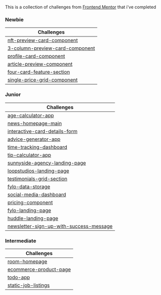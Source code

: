 This is a collection of challenges from [Frontend Mentor](https://yup03.github.io/Front-End-mentor/) that i've completed

### Newbie

| Challenges                                                                                                        |
| ----------------------------------------------------------------------------------------------------------------- |
| [nft-preview-card-component](https://yup03.github.io/Front-End-mentor/nft-preview-card-component-main)            |
| [3-column-preview-card-component](https://yup03.github.io/Front-End-mentor/3-column-preview-card-component-main/) |
| [profile-card-component](https://yup03.github.io/Front-End-mentor/profile-card-component-main)                    |
| [article-preview-component](https://yup03.github.io/Front-End-mentor/article-preview-component-master)            |
| [four-card-feature-section](https://yup03.github.io/Front-End-mentor/four-card-feature-section-master)            |
| [single-price-grid-component](https://yup03.github.io/Front-End-mentor/single-price-grid-component-master/)       |

### Junior

| Challenges                                                                                                            |
| --------------------------------------------------------------------------------------------------------------------- |
| [age-calculator-app](https://yup03.github.io/Front-End-mentor/age-calculator-app-main/)                               |
| [news-homepage-main](https://yup03.github.io/Front-End-mentor/news-homepage-main)                                     |
| [interactive-card-details-form](https://interactive-card-details-form-main-re.netlify.app/)                           |
| [advice-generator-app](https://yup03.github.io/Front-End-mentor/advice-generator-app-main/)                           |
| [time-tracking-dashboard](https://yup03.github.io/Front-End-mentor/time-tracking-dashboard-main/)                     |
| [tip-calculator-app](https://yup03.github.io/Front-End-mentor/tip-calculator-app-main)                                |
| [sunnyside-agency-landing-page](https://yup03.github.io/sunnyside-agency-landing-page/)                               |
| [loopstudios-landing-page](https://yup03.github.io/loopstudios--landing-page/)                                        |
| [testimonials-grid-section](https://yup03.github.io/testimonials-grid-section-main/)                                  |
| [fylo-data-storage](https://yup03.github.io/Front-End-mentor/fylo-data-storage-component/)                            |
| [social-media-dashboard](https://yup03.github.io/Front-End-mentor/social-media-dashboard-with-theme-switcher-master/) |
| [pricing-component](https://yup03.github.io/Front-End-mentor/pricing-component-with-toggle-master)                    |
| [fylo-landing-page](https://yup03.github.io/Front-End-mentor/fylo-landing-page-with-two-columns)                      |
| [huddle-landing-page](https://yup03.github.io/Front-End-mentor/huddle-landing-page-with-curved-sections)              |
| [newsletter-sign-up-with-success-message](https://newsletter-sign-up-re.netlify.app/)                                 |

### Intermediate

| Challenges                                                                       |
| -------------------------------------------------------------------------------- |
| [room-homepage](https://yup03.github.io/Front-End-mentor/room-homepage/)         |
| [ecommerce-product-page](https://ecommerce-product-page-main-5r4q.onrender.com/) |
| [todo-app](https://todo-app-main-re.netlify.app/)                                |
| [static-job-listings](https://static-job-listings.onrender.com/)                 |
